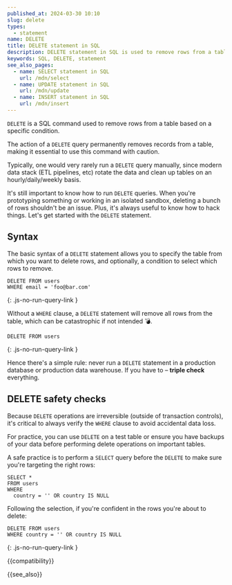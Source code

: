 ```yaml
---
published_at: 2024-03-30 10:10
slug: delete
types:
  - statement
name: DELETE
title: DELETE statement in SQL
description: DELETE statement in SQL is used to remove rows from a table based on a specific condition.
keywords: SQL, DELETE, statement
see_also_pages:
  - name: SELECT statement in SQL
    url: /mdn/select
  - name: UPDATE statement in SQL
    url: /mdn/update
  - name: INSERT statement in SQL
    url: /mdn/insert
---
```


`DELETE` is a SQL command used to remove rows from a table based on a specific condition.

The action of a `DELETE` query permanently removes records from a table, making it essential to use this command with caution.

Typically, one would very rarely run a `DELETE` query manually, since modern data stack (ETL pipelines, etc) rotate the data and clean up tables on an hourly/daily/weekly basis.

It's still important to know how to run `DELETE` queries. When you're prototyping something or working in an isolated sandbox, deleting a bunch of rows shouldn't be an issue. Plus, it's always useful to know how to hack things. Let's get started with the `DELETE` statement.

## Syntax

The basic syntax of a `DELETE` statement allows you to specify the table from which you want to delete rows, and optionally, a condition to select which rows to remove.

~~~pgsql
DELETE FROM users
WHERE email = 'foo@bar.com'
~~~
{: .js-no-run-query-link }

Without a `WHERE` clause, a `DELETE` statement will remove all rows from the table, which can be catastrophic if not intended :bomb:.

~~~pgsql
DELETE FROM users
~~~
{: .js-no-run-query-link }

Hence there's a simple rule: never run a `DELETE` statement in a production database or production data warehouse. If you have to – **triple check** everything.

## DELETE safety checks

Because `DELETE` operations are irreversible (outside of transaction controls), it's critical to always verify the `WHERE` clause to avoid accidental data loss.

For practice, you can use `DELETE` on a test table or ensure you have backups of your data before performing delete operations on important tables.

A safe practice is to perform a `SELECT` query before the `DELETE` to make sure you're targeting the right rows:

~~~pgsql
SELECT *
FROM users
WHERE
  country = '' OR country IS NULL
~~~

Following the selection, if you're confident in the rows you're about to delete:

~~~pgsql
DELETE FROM users
WHERE country = '' OR country IS NULL
~~~
{: .js-no-run-query-link }

{{compatibility}}

{{see_also}}
